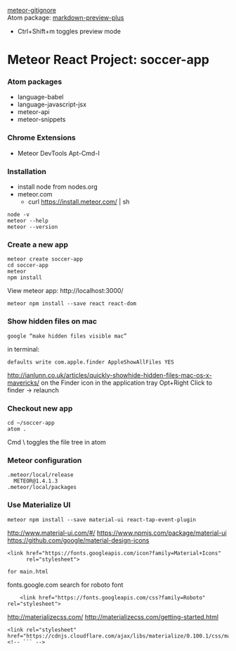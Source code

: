 
[meteor-gitignore](https://gist.github.com/iMunshi/d69dba7b89eff38d68cd)
<br/>
Atom package: [markdown-preview-plus ](https://atom.io/packages/markdown-preview-plus)
* Ctrl+Shift+m toggles preview mode

# Meteor React Project: soccer-app
### Atom packages
* language-babel
* language-javascript-jsx
* meteor-api
* meteor-snippets
### Chrome Extensions
* Meteor DevTools
	Apt-Cmd-I

### Installation
* install node from nodes.org
* meteor.com
  * curl https://install.meteor.com/ | sh
```
node -v
meteor --help
meteor --version
```
### Create a new app
```
meteor create soccer-app
cd soccer-app
meteor
npm install
```
View meteor app: http://localhost:3000/
```
meteor npm install --save react react-dom
```
### Show hidden files on mac
```
google “make hidden files visible mac”
```
in terminal:
```
defaults write com.apple.finder AppleShowAllFiles YES
```
http://ianlunn.co.uk/articles/quickly-showhide-hidden-files-mac-os-x-mavericks/
on the Finder icon in the application tray
	Opt+Right Click to finder -> relaunch
### Checkout new app
```
cd ~/soccer-app
atom .
```
Cmd \ toggles the file tree in atom
### Meteor configuration
```
.meteor/local/release
  METEOR@1.4.1.3
.meteor/local/packages
```
### Use Materialize UI
```
meteor npm install --save material-ui react-tap-event-plugin
```
http://www.material-ui.com/#/
https://www.npmjs.com/package/material-ui
https://github.com/google/material-design-icons
```
<link href="https://fonts.googleapis.com/icon?family=Material+Icons"
      rel="stylesheet">
```
	for main.html
fonts.google.com
	search for roboto font
```
	<link href="https://fonts.googleapis.com/css?family=Roboto" rel="stylesheet">
```
http://materializecss.com/
http://materializecss.com/getting-started.html
```
<link rel="stylesheet" href="https://cdnjs.cloudflare.com/ajax/libs/materialize/0.100.1/css/materialize.min.css">
<!-- ``` -->
